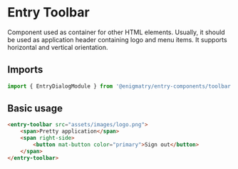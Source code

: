 # Entry Toolbar

Component used as container for other HTML elements. Usually, it should be used as application header containing logo and menu items. It supports horizontal and vertical orientation.

## Imports

```ts
import { EntryDialogModule } from '@enigmatry/entry-components/toolbar';
```

## Basic usage

```html
<entry-toolbar src="assets/images/logo.png">
    <span>Pretty application</span>
    <span right-side>
        <button mat-button color="primary">Sign out</button>
    </span>
</entry-toolbar>
```
